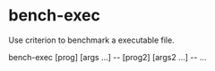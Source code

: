 # bench-exec

Use criterion to benchmark a executable file.

bench-exec [prog] [args ...] -- [prog2] [args2 ...] -- ...

